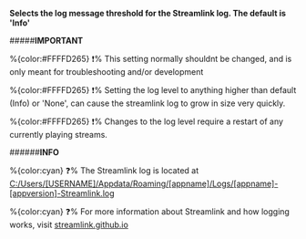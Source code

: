 **Selects the log message threshold for the Streamlink log. The default is 'Info'**

#####__IMPORTANT__

   %{color:#FFFFD265} ❗% This setting normally shouldnt be changed, and is only meant for troubleshooting and/or development
   
   %{color:#FFFFD265} ❗% Setting the log level to anything higher than default (Info) or 'None', can cause the streamlink log to grow in size very quickly. 
   
   %{color:#FFFFD265} ❗% Changes to the log level require a restart of any currently playing streams.

######__INFO__

 %{color:cyan} ❓% The Streamlink log is located at [C:/Users/[USERNAME]/Appdata/Roaming/[appname]/Logs/[appname]-[appversion]-Streamlink.log](C:/Users/[USERNAME]/Appdata/Roaming/[appname]/Logs/)
 
 %{color:cyan} ❓% For more information about Streamlink and how logging works, visit [streamlink.github.io](https://streamlink.github.io/cli.html)